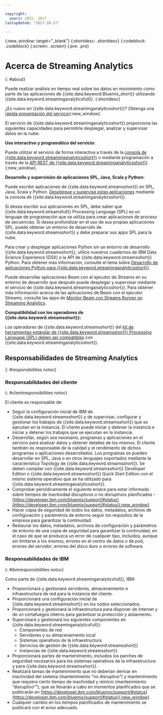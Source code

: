```yaml
---

copyright:
  years: 2015, 2017
lastupdated: "2017-10-27"

---
```


<!-- Attribute definitions -->
{:new_window: target="_blank"}
{:shortdesc: .shortdesc}
{:codeblock: .codeblock}
{:screen: .screen}
{:pre: .pre}

# Acerca de Streaming Analytics
{: #about}

Puede realizar análisis en tiempo real sobre los datos en movimiento como parte de las aplicaciones de {{site.data.keyword.Bluemix_short}} utilizando {{site.data.keyword.streaminganalyticsfull}}.
{:shortdesc}

¿Es nuevo en {{site.data.keyword.streaminganalyticsshort}}? Obtenga una [rápida presentación del servicio](https://developer.ibm.com/streamsdev/docs/streaming-analytics-now-available-bluemix-2/){:new_window}.

El servicio de {{site.data.keyword.streaminganalyticsshort}} proporciona las siguientes capacidades para permitirle desplegar, analizar y supervisar datos en la nube:

**Uso interactivo y programático del servicio:**

Puede utilizar el servicio de forma interactiva a través de la [consola de {{site.data.keyword.streaminganalyticsshort}}](/docs/services/StreamingAnalytics/c_streams_console.html) o mediante programación a través de la [API REST de {{site.data.keyword.streaminganalyticsshort}}](https://console.ng.bluemix.net/apidocs/220){:new_window}.

**Desarrollo y supervisión de aplicaciones SPL, Java, Scala y Python:**

Puede escribir aplicaciones de {{site.data.keyword.streamsshort}} en SPL, Java, Scala y Python. [Despliegue y supervise estas aplicaciones](/docs/services/StreamingAnalytics/t_deploytocloud.html) mediante la consola de {{site.data.keyword.streaminganalyticsshort}}.

Si desea escribir sus aplicaciones en SPL, debe saber que {{site.data.keyword.streamsfull}} Processing Language (SPL) es un lenguaje de programación que se utiliza para crear aplicaciones de proceso de secuencias. Si desea profundizar en el uso de sus propias aplicaciones SPL, puede obtener un entorno de desarrollo de {{site.data.keyword.streamsshort}} y debe preparar sus apps SPL para la nube.

Para crear y desplegar aplicaciones Python sin un entorno de desarrollo {{site.data.keyword.streamsshort}}, utilice nuestros cuadernos de IBM Data Science Experience (DSX) o la API de {{site.data.keyword.streamsshort}} Python. Para obtener más información, consulte el tema sobre [Desarrollo de aplicaciones Python para {{site.data.keyword.streaminganalyticsshort}}](/docs/services/StreamingAnalytics/t_develop_apps_python.html).

Puede desarrollar aplicaciones Beam con el ejecutor de Streams en su entorno de desarrollo que después puede desplegar y supervisar mediante el servicio de {{site.data.keyword.streaminganalyticsshort}}. Para obtener más información acerca de las aplicaciones de Beam con el ejecutor Streams, consulte las apps de [Monitor Beam con Streams Runner en Streaming Analytics](docs/services/StreamingAnalytics/gs_beamrunner.html).


**Compatibilidad con los operadores de {{site.data.keyword.streamsshort}}:**

Los operadores de {{site.data.keyword.streamsshort}} del [kit de herramientas estándar de {{site.data.keyword.streamsshort}} Processing Language (SPL) deben ser compatibles](/docs/services/StreamingAnalytics/c_beta_adapters.html) con {{site.data.keyword.streaminganalyticsshort}}.

## Responsabilidades de Streaming Analytics
{: #responsibilities notoc}

### Responsabilidades del cliente
{: #clientresponsibilities notoc}

El cliente es responsable de:

* Seguir la configuración inicial de IBM de {{site.data.keyword.streamsshort}} y de supervisar, configurar y gestionar los trabajos de {{site.data.keyword.streamsshort}} que se ejecutan en la instancia. El cliente puede iniciar y detener la instancia e iniciar y detener los trabajos que se ejecutan en la instancia.
* Desarrollar, según sea necesario, programas y aplicaciones en el servicio para analizar datos y obtener detalles de los mismos. El cliente también es responsable de la calidad y el rendimiento de dichos programas o aplicaciones desarrollados. Los programas se pueden desarrollar en SPL, Java o en otros lenguajes soportados mediante la característica Topology de {{site.data.keyword.streamsshort}}. Se deben compilar con {{site.data.keyword.streamsshort}} Developer Edition o {{site.data.keyword.streamsshort}} Quick Start Edition con el mismo sistema operativo que se ha utilizado para {{site.data.keyword.streaminganalyticsshort}}.
* Comprobar periódicamente el siguiente enlace para estar informado sobre tiempos de inactividad disruptivos o no disruptivos planificados - [https://developer.ibm.com/bluemix/support/#status](https://developer.ibm.com/bluemix/support/#status){:new_window}  
* Hacer copia de seguridad de todos los datos, metadatos, archivos de configuración y parámetros de entorno según los requisitos de la empresa para garantizar la continuidad.
* Restaurar los datos, metadatos, archivos de configuración y parámetros de entorno de una copia de seguridad para garantizar la continuidad, en el caso de que se produzca un error de cualquier tipo, incluidos, aunque sin limitarse a los mismos, errores en el centro de datos o de pod, errores del servidor, errores del disco duro o errores de software.

### Responsabilidades de IBM
{: #ibmresponsibilities notoc}

Como parte de {{site.data.keyword.streaminganalyticsfull}}, IBM:

* Proporcionará y gestionará servidores, almacenamiento e infraestructura de red para la instancia del cliente.
* Proporcionará una configuración inicial de {{site.data.keyword.streamsshort}} en los nodos seleccionados.
* Proporcionará y gestionará la infraestructura para disponer de Internet y de un cortafuegos interno para garantizar la protección y aislamiento.
* Supervisará y gestionará los siguientes componentes en {{site.data.keyword.streaminganalyticsfull}}:
	* Componentes de red
	* Servidores y su almacenamiento local
	* Sistemas operativos de la infraestructura
	* Servicios de gestión de {{site.data.keyword.streamsshort}}
	* Instancias de {{site.data.keyword.streamsshort}}
* Proporcionará partes de mantenimiento, incluidos los parches de seguridad necesarios para los sistemas operativos de la infraestructura y para {{site.data.keyword.streamsshort}}.
* Realizará tareas de mantenimiento que no deberían derivar en inactividad del sistema (mantenimiento “no disruptivo”) y mantenimiento que requiera cierto tiempo de inactividad y reinicio (mantenimiento “disruptivo””), que se llevarán a cabo en momentos planificados que se publicarán en [https://developer.ibm.com/bluemix/support/#status](https://developer.ibm.com/bluemix/support/#status){:new_window}
* Cualquier cambio en los tiempos planificados de mantenimiento se publicará con el aviso adecuado.

